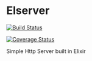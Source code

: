 # Elserver

[![Build Status](https://travis-ci.org/zacck/elserver.svg?branch=master)](https://travis-ci.org/zacck/elserver)

[![Coverage Status](https://coveralls.io/repos/github/zacck/elserver/badge.svg?branch=master)](https://coveralls.io/github/zacck/elserver?branch=master)


Simple Http Server built in Elixir






